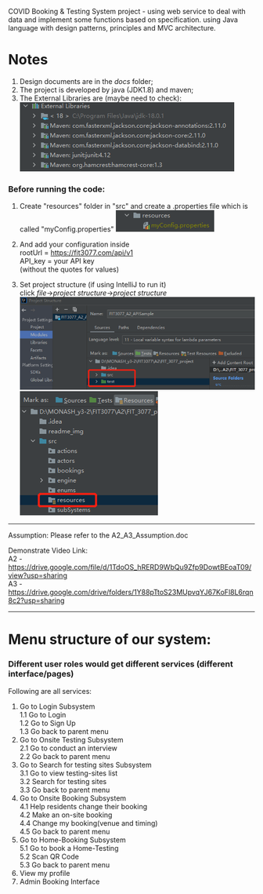 COVID Booking & Testing System project - using web service to deal with data and implement some functions based on specification. using Java language with design patterns, principles and MVC architecture.

# Notes

1. Design documents are in the *docs* folder;
2. The project is developed by java (JDK1.8) and maven;
3. The External Libraries are (maybe need to check):
![img_1.png](readme_img/img_1.png)

### Before running the code:
1. Create "resources" folder in "src" and create a .properties file which is called "myConfig.properties"
![](readme_img/img.png)
2. And add your configuration inside  
rootUrl = https://fit3077.com/api/v1   
API_key = your API key  
(without the quotes for values)


3. Set project structure (if using IntelliJ to run it)  
click *file*->*project structure*->*project structure*
![img_2.png](readme_img/img_2.png)
![](readme_img/img_3.png)
-------------------------------------------------------------

Assumption:
Please refer to the A2_A3_Assumption.doc


Demonstrate Video Link:  
A2 - https://drive.google.com/file/d/1TdoOS_hRERD9WbQu9Zfp9DowtBEoaT09/view?usp=sharing  
A3 - https://drive.google.com/drive/folders/1Y88pTtoS23MUpvqYJ67KoFl8L6rqn8c2?usp=sharing

------------------------------------------
# Menu structure of our system:
### Different user roles would get different services (different interface/pages)  
Following are all services:
1. Go to Login Subsystem  
   1.1 Go to Login  
   1.2 Go to Sign Up  
   1.3 Go back to parent menu  
2. Go to Onsite Testing Subsystem  
    2.1 Go to conduct an interview  
    2.2 Go back to parent menu  
3. Go to Search for testing sites Subsystem  
    3.1 Go to view testing-sites list  
    3.2 Search for testing sites  
    3.3 Go back to parent menu  
4. Go to Onsite Booking Subsystem  
    4.1 Help residents change their booking  
    4.2 Make an on-site booking   
    4.4 Change my booking(venue and timing)  
    4.5 Go back to parent menu  
5. Go to Home-Booking Subsystem  
    5.1 Go to book a Home-Testing  
    5.2 Scan QR Code  
    5.3 Go back to parent menu  
6. View my profile
7. Admin Booking Interface








